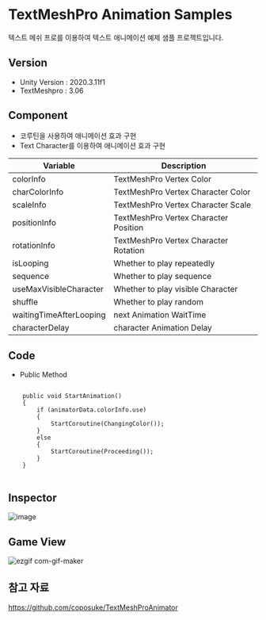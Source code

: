 # TextMeshPro Animation Samples

텍스트 메쉬 프로를 이용하여 텍스트 애니메이션 예제 샘플 프로젝트입니다.

## Version 

 * Unity Version : 2020.3.11f1
 * TextMeshpro : 3.06


## Component

 * 코루틴을 사용하여 애니메이션 효과 구현
 * Text Character를 이용하여 애니메이션 효과 구현
 
 Variable | Description
 ---|---|
 colorInfo | TextMeshPro Vertex Color
 charColorInfo | TextMeshPro Vertex Character Color
 scaleInfo | TextMeshPro Vertex Character Scale 
 positionInfo | TextMeshPro Vertex Character Position
 rotationInfo | TextMeshPro Vertex Character Rotation
 isLooping | Whether to play repeatedly
 sequence | Whether to play sequence
 useMaxVisibleCharacter | Whether to play visible Character
 shuffle | Whether to play random
 waitingTimeAfterLooping | next Animation WaitTime
 characterDelay | character Animation Delay
 
## Code
 * Public Method

<pre>
<code>
    public void StartAnimation()
    {
        if (animatorData.colorInfo.use)
        {
            StartCoroutine(ChangingColor());
        }
        else
        {
            StartCoroutine(Proceeding());
        }
    }
</code>
</pre>
 
 ## Inspector
 
 ![image](https://user-images.githubusercontent.com/50667930/142714814-0d44cde3-d472-48d0-a73e-caf1d9a83904.png)

 ## Game View
 
 ![ezgif com-gif-maker](https://user-images.githubusercontent.com/50667930/142715129-1a6d2f76-0ba3-4426-a833-32a6214387cb.gif)

 ## 참고 자료
 https://github.com/coposuke/TextMeshProAnimator
